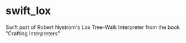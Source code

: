 # swift_lox
Swift port of Robert Nystrom's Lox Tree-Walk Interpreter from the book "Crafting Interpreters"
